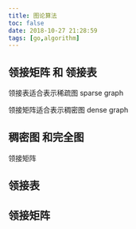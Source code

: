 ```yaml
---
title: 图论算法
toc: false
date: 2018-10-27 21:28:59
tags: [go,algorithm]
---
```


## 领接矩阵 和 领接表
领接表适合表示稀疏图 sparse graph

领接矩阵适合表示稠密图 dense graph

## 稠密图 和完全图
领接矩阵


## 领接表


## 领接矩阵